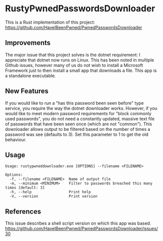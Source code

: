 # RustyPwnedPasswordsDownloader

This is a Rust implementation of this project: https://github.com/HaveIBeenPwned/PwnedPasswordsDownloader

## Improvements
The major issue that this project solves is the dotnet requirement: I appreciate that dotnet now runs on Linux. This has been noted in multiple Github issues, however many of us do not wish to install a Microsoft Framework just to then install a small app that downloads a file. This app is a standalone executable.


## New Features
If you would like to run a "has this password been seen before" type service, you require the way the dotnet downloader works. However, if you would like to meet modern password requirements for "block commonly used passwords", you do not need a constantly updated, massive text file of passwords that have been seen once (which are not "common"). This downloader allows output to be filtered based on the number of times a password was see (defaults to 3). Set this parameter to 1 to get the old behaviour.

## Usage
```
Usage: rustypwneddownloader.exe [OPTIONS] --filename <FILENAME>

Options:
  -f, --filename <FILENAME>  Name of output file
  -m, --minimum <MINIMUM>    Filter to passwords breached this many times [default: 3]
  -h, --help                 Print help
  -V, --version              Print version
```

## References
This issue describes a shell script version on which this app was based.
https://github.com/HaveIBeenPwned/PwnedPasswordsDownloader/issues/30

 
